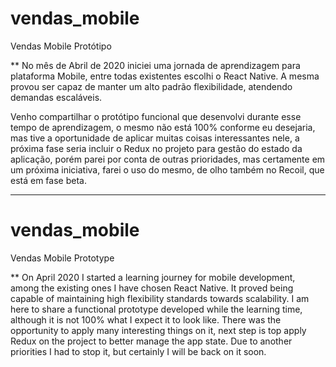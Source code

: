 # vendas_mobile
Vendas Mobile Protótipo

** 
No mês de Abril de 2020 iniciei uma jornada de aprendizagem para plataforma Mobile, entre todas existentes escolhi o React Native.
A mesma provou ser capaz de manter um alto padrão flexibilidade, atendendo demandas escaláveis.

Venho compartilhar o protótipo funcional que desenvolvi durante esse tempo de aprendizagem, o mesmo não está 100% conforme eu desejaria, mas tive
a oportunidade de aplicar muitas coisas interessantes nele, a próxima fase seria incluir o Redux no projeto para gestão do estado da aplicação, porém parei
por conta de outras prioridades, mas certamente em um próxima iniciativa, farei o uso do mesmo, de olho também no Recoil, que está em fase beta.

****************************************************************
# vendas_mobile
Vendas Mobile Prototype

**
On April 2020 I started a learning journey for mobile development, among the existing ones I have chosen React Native.
It proved being capable of maintaining high flexibility standards towards scalability.
I am here to share a functional prototype developed while the learning time, although it is not 100% what I expect it to look like.
There was the opportunity to apply many interesting things on it, next step is top apply Redux on the project to better manage the app state.
Due to another priorities I had to stop it, but certainly I will be back on it soon.
